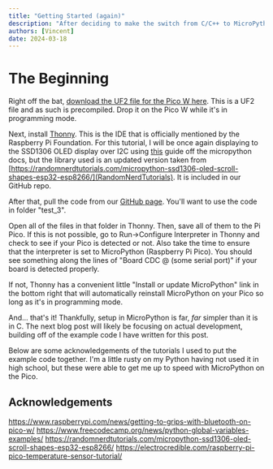 ```yaml
---
title: "Getting Started (again)"
description: "After deciding to make the switch from C/C++ to MicroPython, I'm here once again to make a writeup on getting things set up and ready. The "example code" here is more or less the beginnings of the full project itself."
authors: [Vincent]
date: 2024-03-18
---
```


# The Beginning
Right off the bat, [download the UF2 file for the Pico W here](https://www.raspberrypi.com/documentation/microcontrollers/micropython.html). This is a UF2 file and as such is precompiled. Drop it on the Pico W while it's in programming mode.

Next, install [Thonny](https://thonny.org/). This is the IDE that is officially mentioned by the Raspberry Pi Foundation. For this tutorial, I will be once again displaying to the SSD1306 OLED display over I2C using [this](https://docs.micropython.org/en/latest/esp8266/tutorial/ssd1306.html) guide off the micropython docs, but the library used is an updated version taken from [https://randomnerdtutorials.com/micropython-ssd1306-oled-scroll-shapes-esp32-esp8266/](RandomNerdTutorials). It is included in our GitHub repo.

After that, pull the code from our [GitHub page](https://github.com/TheMajorTechie/HelmHUD/tree/main). You'll want to use the code in folder "test_3".

Open all of the files in that folder in Thonny. Then, save all of them to the Pi Pico. If this is not possible, go to Run->Configure Interpreter in Thonny and check to see if your Pico is detected or not. Also take the time to ensure that the interpreter is set to MicroPython (Raspberry Pi Pico). You should see something along the lines of "Board CDC @ (some serial port)" if your board is detected properly.

If not, Thonny has a convenient little "Install or update MicroPython" link in the bottom right that will automatically reinstall MicroPython on your Pico so long as it's in programming mode.

And... that's it! Thankfully, setup in MicroPython is far, _far_ simpler than it is in C. The next blog post will likely be focusing on actual development, building off of the example code I have written for this post.

Below are some acknowledgements of the tutorials I used to put the example code together. I'm a little rusty on my Python having not used it in high school, but these were able to get me up to speed with MicroPython on the Pico.

## Acknowledgements
https://www.raspberrypi.com/news/getting-to-grips-with-bluetooth-on-pico-w/
https://www.freecodecamp.org/news/python-global-variables-examples/
https://randomnerdtutorials.com/micropython-ssd1306-oled-scroll-shapes-esp32-esp8266/
https://electrocredible.com/raspberry-pi-pico-temperature-sensor-tutorial/
